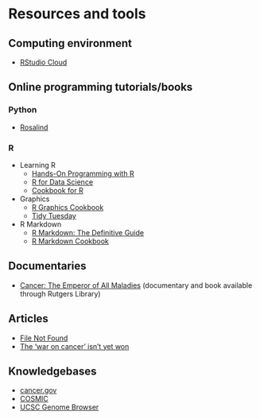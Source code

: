 
# Resources and tools

## Computing environment
- [RStudio Cloud](rstudio.cloud)

## Online programming tutorials/books

### Python

- [Rosalind](https://rosalind.info/problems/locations/)

### R

- Learning R  
  - [Hands-On Programming with R](https://rstudio-education.github.io/hopr/)
  - [R for Data Science](https://r4ds.had.co.nz/)
  - [Cookbook for R](http://www.cookbook-r.com/)
- Graphics
  - [R Graphics Cookbook](https://r-graphics.org/)
  - [Tidy Tuesday](https://github.com/rfordatascience/tidytuesday)
- R Markdown
  - [R Markdown: The Definitive Guide](https://bookdown.org/yihui/rmarkdown/)
  - [R Markdown Cookbook](https://bookdown.org/yihui/rmarkdown-cookbook/)

## Documentaries
- [Cancer: The Emperor of All Maladies](https://www.pbs.org/kenburns/cancer-emperor-of-all-maladies/) (documentary and book available through Rutgers Library)

## Articles
- [File Not Found](https://www.theverge.com/22684730/students-file-folder-directory-structure-education-gen-z)
- [The ‘war on cancer’ isn’t yet won](https://www.nature.com/articles/d41586-022-00109-3)

## Knowledgebases
- [cancer.gov](https://www.cancer.gov/about-cancer)
- [COSMIC](https://cancer.sanger.ac.uk/cosmic)
- [UCSC Genome Browser](https://genome.ucsc.edu/)
